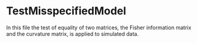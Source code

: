 # TestMisspecifiedModel
In this file the test of equality of two matrices, the Fisher information matrix and the curvature matrix, is applied to simulated data. 

